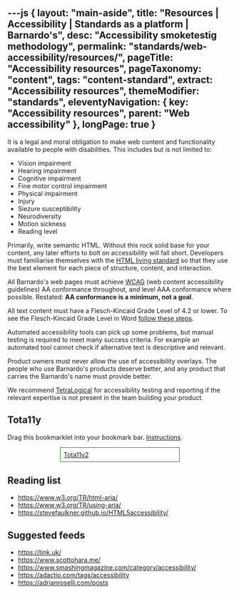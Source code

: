 ---js
{
	layout: "main-aside",
	title: "Resources | Accessibility | Standards as a platform | Barnardo's",
	desc: "Accessibility smoketestig methodology",
	permalink: "standards/web-accessibility/resources/",
	pageTitle: "Accessibility resources",
	pageTaxonomy: "content",
	tags: "content-standard",
	extract: "Accessibility resources",
	themeModifier: "standards",
	eleventyNavigation: {
		key: "Accessibility resources",
		parent: "Web accessibility"
	},
	longPage: true
}
---
It is a legal and moral obligation to make web content and functionality available to people with disabilities. This includes but is not limited to:

- Vision impairment
- Hearing impairment
- Cognitive impairment
- Fine motor control impairment
- Physical impairment
- Injury
- Siezure susceptibility
- Neurodiversity
- Motion sickness
- Reading level

Primarily, write semantic HTML. Without this rock solid base for your content, any later efforts to bolt on accessibility will fall short. Developers must familiarise themselves with the [HTML living standard](https://html.spec.whatwg.org/multipage/) so that they use the best element for each piece of structure, content, and interaction.

All Barnardo's web pages must achieve [WCAG](https://www.w3.org/TR/WCAG21/) (web content accessibility guidelines) AA conformance throughout, and level AAA conformance where possible. Restated:  <strong>AA conformance is a minimum, not a goal</strong>.

All text content must have a Flesch-Kincaid Grade Level of 4.2 or lower. To see the Flesch-Kincaid Grade Level in Word [follow these steps](https://support.microsoft.com/en-us/office/get-your-document-s-readability-and-level-statistics-85b4969e-e80a-4777-8dd3-f7fc3c8b3fd2).

Automated accessibility tools can pick up some problems, but manual testing is required to meet many success criteria. For example an automated tool cannot check if alternative text is descriptive and relevant.

Product owners must never allow the use of accessibility overlays. The people who use Barnardo's products deserve better, and any product that carries the Barnardo's name must provide better.

We recommend [TetraLogical](https://tetralogical.com/) for accessibility testing and reporting if the relevant expertise is not present in the team building your product.

## Tota11y
<p>Drag this bookmarklet into your bookmark bar. <a href="https://web.archive.org/web/20230106155321/https://tota11y.babylontech.co.uk/">Instructions</a>.

<a style="text-justify:center; border:1px solid green; width:50%; padding:.5em; margin:1em auto;display:block;" href="javascript:(function()%7Bvar tota11y%3Ddocument.createElement(%27SCRIPT%27)%3Btota11y.type%3D%27text/javascript%27%3Btota11y.src%3D%27https://cdn.jsdelivr.net/gh/brucelawson/Tota11y-1/dist/tota11y.min.js%27%3Bdocument.getElementsByTagName(%27head%27)%5B0%5D.appendChild(tota11y)%3B%7D)()%3B">Tota11y2</a></p>

## Reading list

- https://www.w3.org/TR/html-aria/
- https://www.w3.org/TR/using-aria/
- https://stevefaulkner.github.io/HTML5accessibility/

## Suggested feeds

- https://tink.uk/
- https://www.scottohara.me/
- https://www.smashingmagazine.com/category/accessibility/
- https://adactio.com/tags/accessibility
- https://adrianroselli.com/posts



